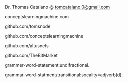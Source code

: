 Dr. Thomas Catalano   @ tomcatalano.0@gmail.com     
    

conceptslearningmachine.com

github.com/tomsnode

github.com/conceptslearningmachine

github.com/altusnets

github.com/TheBitMarket



grammer-word-statement:undifractional.

grammar-word-statment/transitional:socality=adjverb(d).
